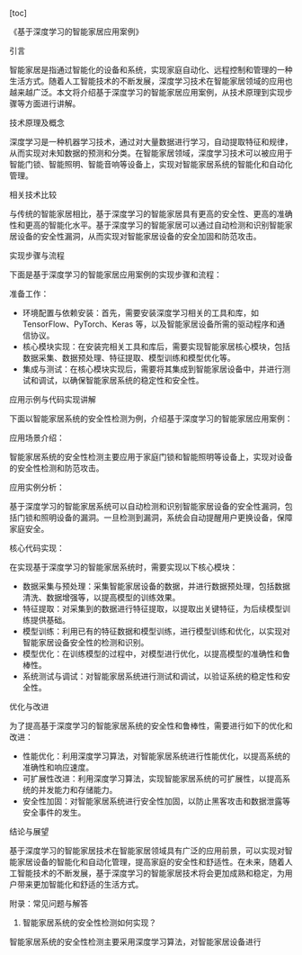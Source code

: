 
[toc]                    
                
                
《基于深度学习的智能家居应用案例》

引言

智能家居是指通过智能化的设备和系统，实现家庭自动化、远程控制和管理的一种生活方式。随着人工智能技术的不断发展，深度学习技术在智能家居领域的应用也越来越广泛。本文将介绍基于深度学习的智能家居应用案例，从技术原理到实现步骤等方面进行讲解。

技术原理及概念

深度学习是一种机器学习技术，通过对大量数据进行学习，自动提取特征和规律，从而实现对未知数据的预测和分类。在智能家居领域，深度学习技术可以被应用于智能门锁、智能照明、智能音响等设备上，实现对智能家居系统的智能化和自动化管理。

相关技术比较

与传统的智能家居相比，基于深度学习的智能家居具有更高的安全性、更高的准确性和更高的智能化水平。基于深度学习的智能家居可以通过自动检测和识别智能家居设备的安全性漏洞，从而实现对智能家居设备的安全加固和防范攻击。

实现步骤与流程

下面是基于深度学习的智能家居应用案例的实现步骤和流程：

准备工作：

- 环境配置与依赖安装：首先，需要安装深度学习相关的工具和库，如 TensorFlow、PyTorch、Keras 等，以及智能家居设备所需的驱动程序和通信协议。
- 核心模块实现：在安装完相关工具和库后，需要实现智能家居核心模块，包括数据采集、数据预处理、特征提取、模型训练和模型优化等。
- 集成与测试：在核心模块实现后，需要将其集成到智能家居设备中，并进行测试和调试，以确保智能家居系统的稳定性和安全性。

应用示例与代码实现讲解

下面以智能家居系统的安全性检测为例，介绍基于深度学习的智能家居应用案例：

应用场景介绍：

智能家居系统的安全性检测主要应用于家庭门锁和智能照明等设备上，实现对设备的安全性检测和防范攻击。

应用实例分析：

基于深度学习的智能家居系统可以自动检测和识别智能家居设备的安全性漏洞，包括门锁和照明设备的漏洞。一旦检测到漏洞，系统会自动提醒用户更换设备，保障家庭安全。

核心代码实现：

在实现基于深度学习的智能家居系统时，需要实现以下核心模块：

- 数据采集与预处理：采集智能家居设备的数据，并进行数据预处理，包括数据清洗、数据增强等，以提高模型的训练效果。
- 特征提取：对采集到的数据进行特征提取，以提取出关键特征，为后续模型训练提供基础。
- 模型训练：利用已有的特征数据和模型训练，进行模型训练和优化，以实现对智能家居设备安全性的检测和识别。
- 模型优化：在训练模型的过程中，对模型进行优化，以提高模型的准确性和鲁棒性。
- 系统测试与调试：对智能家居系统进行测试和调试，以验证系统的稳定性和安全性。

优化与改进

为了提高基于深度学习的智能家居系统的安全性和鲁棒性，需要进行如下的优化和改进：

- 性能优化：利用深度学习算法，对智能家居系统进行性能优化，以提高系统的准确性和响应速度。
- 可扩展性改进：利用深度学习算法，实现智能家居系统的可扩展性，以提高系统的并发能力和存储能力。
- 安全性加固：对智能家居系统进行安全性加固，以防止黑客攻击和数据泄露等安全事件的发生。

结论与展望

基于深度学习的智能家居技术在智能家居领域具有广泛的应用前景，可以实现对智能家居设备的智能化和自动化管理，提高家庭的安全性和舒适性。在未来，随着人工智能技术的不断发展，基于深度学习的智能家居技术将会更加成熟和稳定，为用户带来更加智能化和舒适的生活方式。

附录：常见问题与解答

1. 智能家居系统的安全性检测如何实现？

智能家居系统的安全性检测主要采用深度学习算法，对智能家居设备进行

